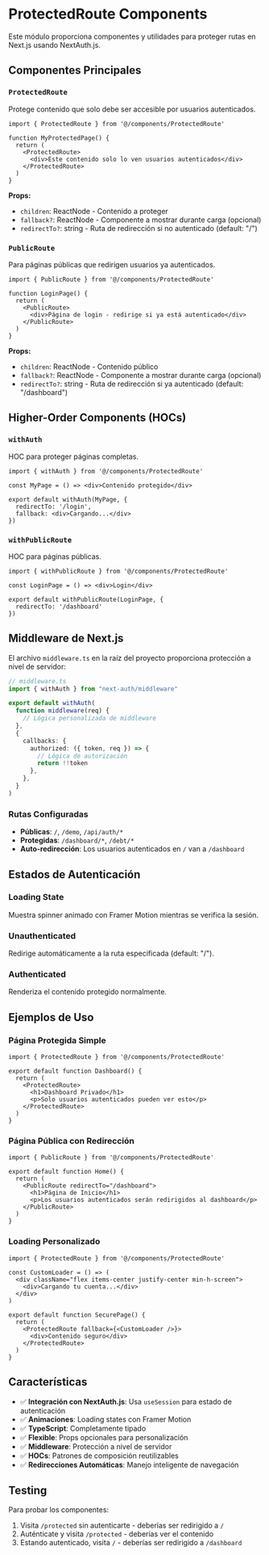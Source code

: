 # ProtectedRoute Components

Este módulo proporciona componentes y utilidades para proteger rutas en Next.js usando NextAuth.js.

## Componentes Principales

### `ProtectedRoute`
Protege contenido que solo debe ser accesible por usuarios autenticados.

```tsx
import { ProtectedRoute } from '@/components/ProtectedRoute'

function MyProtectedPage() {
  return (
    <ProtectedRoute>
      <div>Este contenido solo lo ven usuarios autenticados</div>
    </ProtectedRoute>
  )
}
```

**Props:**
- `children`: ReactNode - Contenido a proteger
- `fallback?`: ReactNode - Componente a mostrar durante carga (opcional)
- `redirectTo?`: string - Ruta de redirección si no autenticado (default: "/")

### `PublicRoute`
Para páginas públicas que redirigen usuarios ya autenticados.

```tsx
import { PublicRoute } from '@/components/ProtectedRoute'

function LoginPage() {
  return (
    <PublicRoute>
      <div>Página de login - redirige si ya está autenticado</div>
    </PublicRoute>
  )
}
```

**Props:**
- `children`: ReactNode - Contenido público
- `fallback?`: ReactNode - Componente a mostrar durante carga (opcional)
- `redirectTo?`: string - Ruta de redirección si ya autenticado (default: "/dashboard")

## Higher-Order Components (HOCs)

### `withAuth`
HOC para proteger páginas completas.

```tsx
import { withAuth } from '@/components/ProtectedRoute'

const MyPage = () => <div>Contenido protegido</div>

export default withAuth(MyPage, {
  redirectTo: '/login',
  fallback: <div>Cargando...</div>
})
```

### `withPublicRoute`
HOC para páginas públicas.

```tsx
import { withPublicRoute } from '@/components/ProtectedRoute'

const LoginPage = () => <div>Login</div>

export default withPublicRoute(LoginPage, {
  redirectTo: '/dashboard'
})
```

## Middleware de Next.js

El archivo `middleware.ts` en la raíz del proyecto proporciona protección a nivel de servidor:

```typescript
// middleware.ts
import { withAuth } from "next-auth/middleware"

export default withAuth(
  function middleware(req) {
    // Lógica personalizada de middleware
  },
  {
    callbacks: {
      authorized: ({ token, req }) => {
        // Lógica de autorización
        return !!token
      },
    },
  }
)
```

### Rutas Configuradas

- **Públicas**: `/`, `/demo`, `/api/auth/*`
- **Protegidas**: `/dashboard/*`, `/debt/*`
- **Auto-redirección**: Los usuarios autenticados en `/` van a `/dashboard`

## Estados de Autenticación

### Loading State
Muestra spinner animado con Framer Motion mientras se verifica la sesión.

### Unauthenticated
Redirige automáticamente a la ruta especificada (default: "/").

### Authenticated
Renderiza el contenido protegido normalmente.

## Ejemplos de Uso

### Página Protegida Simple
```tsx
import { ProtectedRoute } from '@/components/ProtectedRoute'

export default function Dashboard() {
  return (
    <ProtectedRoute>
      <h1>Dashboard Privado</h1>
      <p>Solo usuarios autenticados pueden ver esto</p>
    </ProtectedRoute>
  )
}
```

### Página Pública con Redirección
```tsx
import { PublicRoute } from '@/components/ProtectedRoute'

export default function Home() {
  return (
    <PublicRoute redirectTo="/dashboard">
      <h1>Página de Inicio</h1>
      <p>Los usuarios autenticados serán redirigidos al dashboard</p>
    </PublicRoute>
  )
}
```

### Loading Personalizado
```tsx
import { ProtectedRoute } from '@/components/ProtectedRoute'

const CustomLoader = () => (
  <div className="flex items-center justify-center min-h-screen">
    <div>Cargando tu cuenta...</div>
  </div>
)

export default function SecurePage() {
  return (
    <ProtectedRoute fallback={<CustomLoader />}>
      <div>Contenido seguro</div>
    </ProtectedRoute>
  )
}
```

## Características

- ✅ **Integración con NextAuth.js**: Usa `useSession` para estado de autenticación
- ✅ **Animaciones**: Loading states con Framer Motion
- ✅ **TypeScript**: Completamente tipado
- ✅ **Flexible**: Props opcionales para personalización
- ✅ **Middleware**: Protección a nivel de servidor
- ✅ **HOCs**: Patrones de composición reutilizables
- ✅ **Redirecciones Automáticas**: Manejo inteligente de navegación

## Testing

Para probar los componentes:

1. Visita `/protected` sin autenticarte - deberías ser redirigido a `/`
2. Auténticate y visita `/protected` - deberías ver el contenido
3. Estando autenticado, visita `/` - deberías ser redirigido a `/dashboard`